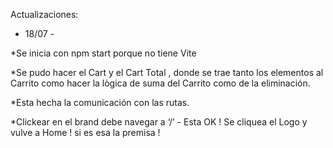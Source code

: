 
Actualizaciones:

- 18/07 - 

*Se inicia con npm start porque no tiene Vite

*Se pudo hacer el Cart y el Cart Total , donde se trae tanto los elementos al Carrito como hacer la lògica de suma del Carrito como de la eliminación. 

*Esta hecha la comunicación con las rutas.


*Clickear en el brand debe navegar a ‘/’ - Esta OK ! Se cliquea el Logo y vulve a Home ! si es esa la premisa !
